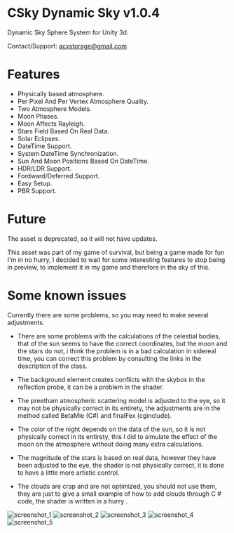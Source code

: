 # CSky Dynamic Sky v1.0.4

Dynamic Sky Sphere System for Unity 3d.

Contact/Support: acxstorage@gmail.com

# Features
- Physically based atmosphere.
- Per Pixel And Per Vertex Atmosphere Quality.
- Two Atmosphere Models.
- Moon Phases.
- Moon Affects Rayleigh.
- Stars Field Based On Real Data.
- Solar Eclipses.
- DateTime Support.
- System DateTime Synchronization.
- Sun And Moon Positions Based On DateTime.
- HDR/LDR Support.
- Fordward/Deferred Support.
- Easy Setup.
- PBR Support.

# Future

The asset is deprecated, so it will not have updates.

This asset was part of my game of survival, but being a game made for fun I'm in no hurry, I decided to wait for some interesting features to stop being in preview, to implement it in my game and therefore in the sky of this.

# Some known issues

Currently there are some problems, so you may need to make several adjustments.

- There are some problems with the calculations of the celestial bodies, that of the sun seems to have the correct coordinates, but the moon and the stars do not, i think the problem is in a bad calculation in sidereal time, you can correct this problem by consulting the links in the description of the class.

- The background element creates conflicts with the skybox in the reflection probe, it can be a problem in the shader.

- The preetham atmospheric scattering model  is adjusted to the eye, so it may not be physically correct in its entirety, the adjustments are in the method called BetaMie (C#) and finalFex (cginclude).

- The color of the night depends on the data of the sun, so it is not physically correct in its entirety, this I did to simulate the effect of the moon on the atmosphere without doing many extra calculations.

- The magnitude of the stars is based on real data, however they have been adjusted to the eye, the shader is not physically correct, it is done to have a little more artistic control.


- The clouds are crap and are not optimized, you should not use them, they are just to give a small example of how to add clouds through C # code, the shader is written in a hurry
.


![screenshot_1](https://user-images.githubusercontent.com/32694412/31422103-e4df2f26-ae08-11e7-8a21-32fba3bd3e97.png)
![screenshot_2](https://user-images.githubusercontent.com/32694412/31422104-e509a8c8-ae08-11e7-9456-ce0c32c784c5.png)
![screenshot_3](https://user-images.githubusercontent.com/32694412/31422106-e531d618-ae08-11e7-910a-b0e655d9bab9.png)
![screenshot_4](https://user-images.githubusercontent.com/32694412/31422108-e55b21da-ae08-11e7-8a5e-bfe4531d8359.png)
![screenshot_5](https://user-images.githubusercontent.com/32694412/31422109-e5880c18-ae08-11e7-8c8e-c5a5cf04f1df.png)


